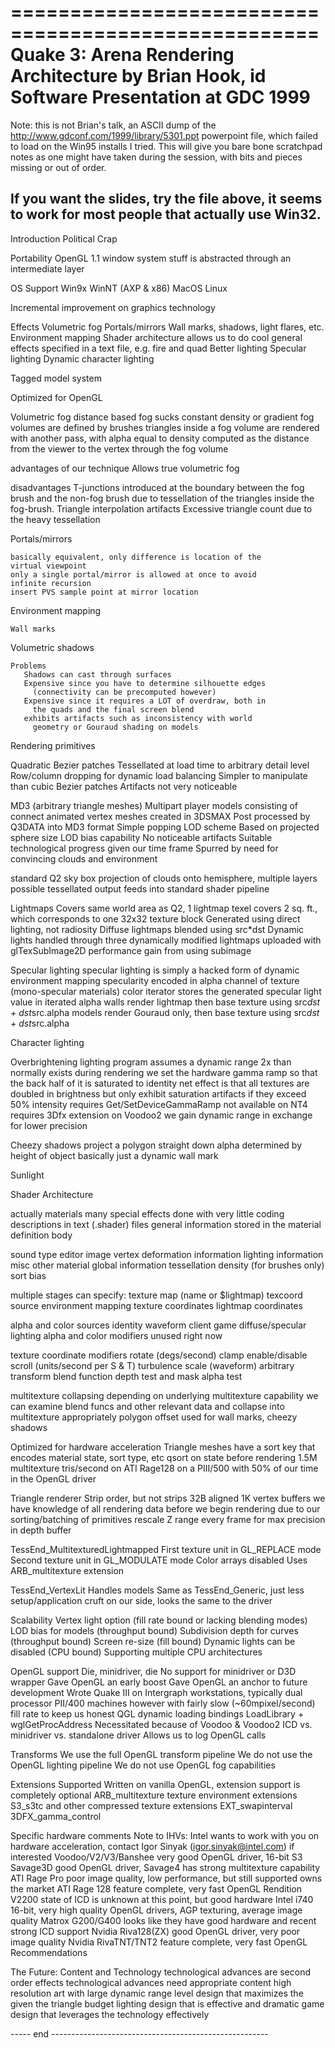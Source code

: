 ====================================================
Quake 3: Arena Rendering Architecture
 by Brian Hook, id Software
Presentation at GDC 1999
====================================================

Note: this is not Brian's talk, an ASCII dump of the 
  http://www.gdconf.com/1999/library/5301.ppt
powerpoint file, which failed to load on the Win95
installs I tried. This will give you bare bone 
scratchpad notes as one might have taken during the
session, with bits and pieces missing or out of
order.

If you want the slides, try the file above, it seems 
to work for most people that actually use Win32. 
-----------------------------------------------------


Introduction
Political Crap

Portability
 OpenGL 1.1
 window system stuff is abstracted 
  through an intermediate layer
 
OS Support
   Win9x
   WinNT (AXP & x86)
   MacOS
   Linux

Incremental improvement on graphics technology

 Effects
    Volumetric fog
    Portals/mirrors
    Wall marks, shadows, light flares, etc.
    Environment mapping
    Shader architecture allows us to do cool general effects 
    specified in a text file, e.g. fire and quad
    Better lighting
    Specular lighting
    Dynamic character lighting

 Tagged model system

 Optimized for OpenGL
 

Volumetric fog
 distance based fog sucks
 constant density or gradient
 fog volumes are defined by brushes
 triangles inside a fog volume are rendered with another pass, 
   with alpha equal to density computed as the distance 
    from the viewer to the vertex through the fog volume

 advantages of our technique
    Allows true volumetric fog

 disadvantages
    T-junctions introduced at the boundary between the fog brush 
     and the non-fog brush due to tessellation of the triangles 
    inside the fog-brush.
    Triangle interpolation artifacts
    Excessive triangle count due to the heavy tessellation

Portals/mirrors

    basically equivalent, only difference is location of the 
    virtual viewpoint
    only a single portal/mirror is allowed at once to avoid 
    infinite recursion
    insert PVS sample point at mirror location


Environment mapping

    Wall marks

Volumetric shadows

    Problems
       Shadows can cast through surfaces
       Expensive since you have to determine silhouette edges
         (connectivity can be precomputed however)
       Expensive since it requires a LOT of overdraw, both in 
         the quads and the final screen blend
       exhibits artifacts such as inconsistency with world 
         geometry or Gouraud shading on models


Rendering primitives

   Quadratic Bezier patches
      Tessellated at load time to arbitrary detail level
      Row/column dropping for dynamic load balancing
      Simpler to manipulate than cubic Bezier patches
      Artifacts not very noticeable   

   MD3 (arbitrary triangle meshes)
      Multipart player models consisting of connect animated 
      vertex meshes created in 3DSMAX
      Post processed by Q3DATA into MD3 format
      Simple popping LOD scheme
      Based on projected sphere size
      LOD bias capability
      No noticeable artifacts
      Suitable technological progress given our time frame
      Spurred by need for convincing clouds and environment

   standard Q2 sky box
      projection of clouds onto hemisphere, multiple layers possible
      tessellated output feeds into standard shader pipeline

   Lightmaps
      Covers same world area as Q2, 1 lightmap texel covers 2 sq. ft., 
      which corresponds to one 32x32 texture block
      Generated using direct lighting, not radiosity
      Diffuse lightmaps blended using src*dst
      Dynamic lights handled through three dynamically modified 
       lightmaps uploaded with glTexSubImage2D
      performance gain from using subimage

   Specular lighting
      specular lighting is simply a hacked form 
       of dynamic environment mapping
      specularity encoded in alpha channel of texture
       (mono-specular materials)
      color iterator stores the generated specular light value 
       in iterated alpha
      walls render lightmap then base texture 
       using src*dst + dst*src.alpha
      models render Gouraud only, then base texture 
       using src*dst + dst*src.alpha

   Character lighting

   Overbrightening
      lighting program assumes a dynamic range 2x than normally exists
      during rendering we set the hardware gamma ramp 
       so that the back half of it is saturated to identity
      net effect is that all textures are doubled in brightness
       but only exhibit saturation artifacts if they exceed 50% intensity
      requires Get/SetDeviceGammaRamp
      not available on NT4
      requires 3Dfx extension on Voodoo2
      we gain dynamic range in exchange for lower precision

   Cheezy shadows
      project a polygon straight down
      alpha determined by height of object
      basically just a dynamic wall mark

   Sunlight


Shader Architecture

  actually materials
  many special effects done with very little coding
  descriptions in text (.shader) files
  general information stored in the material definition body
  
  sound type
  editor image
  vertex deformation information
  lighting information
  misc other material global information
  tessellation density (for brushes only)
  sort bias

  multiple stages can specify:
  texture map (name or $lightmap)
  texcoord source
  environment mapping
  texture coordinates
  lightmap coordinates

  alpha and color sources
  identity
  waveform
  client game
  diffuse/specular lighting
  alpha and color modifiers
   unused right now

  texture coordinate modifiers
  rotate (degs/second)
  clamp enable/disable
  scroll (units/second per S & T)
  turbulence
  scale (waveform)
  arbitrary transform
  blend function
  depth test and mask
  alpha test

  multitexture collapsing
   depending on underlying multitexture capability
   we can examine blend funcs and other relevant data
   and collapse into multitexture appropriately
  polygon offset
   used for wall marks, cheezy shadows
  

Optimized for hardware acceleration
  Triangle meshes have a sort key
   that encodes material state, sort type, etc
  qsort on state before rendering
  1.5M multitexture tris/second on ATI Rage128 on a PIII/500
   with 50% of our time in the OpenGL driver

Triangle renderer
  Strip order, but not strips
  32B aligned 1K vertex buffers
  we have knowledge of all rendering data before we begin rendering
   due to our sorting/batching of primitives
  rescale Z range every frame for max precision in depth buffer
  
  TessEnd_MultitexturedLightmapped
  First texture unit in GL_REPLACE mode
  Second texture unit in GL_MODULATE mode
  Color arrays disabled
  Uses ARB_multitexture extension

  TessEnd_VertexLit
  Handles models
  Same as TessEnd_Generic, just less setup/application cruft on our side,
   looks the same to the driver

Scalability
  Vertex light option (fill rate bound or lacking blending modes)
  LOD bias for models (throughput bound)
  Subdivision depth for curves (throughput bound)
  Screen re-size (fill bound)
  Dynamic lights can be disabled (CPU bound)
  Supporting multiple CPU architectures

OpenGL support
  Die, minidriver, die
  No support for minidriver or D3D wrapper
  Gave OpenGL an early boost
  Gave OpenGL an anchor to future development
  Wrote Quake III on Intergraph workstations,
   typically dual processor PII/400 machines however 
   with fairly slow (~60mpixel/second) fill rate to keep us honest
  QGL dynamic loading bindings
  LoadLibrary + wglGetProcAddress
  Necessitated because of Voodoo & Voodoo2
  ICD vs. minidriver vs. standalone driver
  Allows us to log OpenGL calls

Transforms
  We use the full OpenGL transform pipeline
  We do not use the OpenGL lighting pipeline
  We do not use OpenGL fog capabilities

Extensions Supported
  Written on vanilla OpenGL, extension support is completely optional
  ARB_multitexture
  texture environment extensions
  S3_s3tc and other compressed texture extensions
  EXT_swapinterval
  3DFX_gamma_control

Specific hardware comments
  Note to IHVs: Intel wants to work with you on hardware acceleration,
   contact Igor Sinyak (igor.sinyak@intel.com) if interested
  Voodoo/V2/V3/Banshee
   very good OpenGL driver, 16-bit
  S3 Savage3D
   good OpenGL driver, Savage4 has strong multitexture capability
  ATI Rage Pro
   poor image quality, low performance, but still supported
   owns the market
  ATI Rage 128
   feature complete, very fast OpenGL
  Rendition V2200
   state of ICD is unknown at this point, but good hardware
  Intel i740
   16-bit, very high quality OpenGL drivers, AGP texturing, 
   average image quality
  Matrox G200/G400
   looks like they have good hardware and recent strong ICD support
  Nvidia Riva128(ZX)
   good OpenGL driver, very poor image quality
  Nvidia RivaTNT/TNT2
   feature complete, very fast OpenGL
  Recommendations

The Future: Content and Technology
   technological advances are second order effects
   technological advances need appropriate content
   high resolution art with large dynamic range
   level design that maximizes the given the triangle budget
   lighting design that is effective and dramatic
   game design that leverages the technology effectively

----- end ------------------------------------------------------

